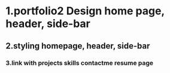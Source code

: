 # 1.portfolio2 Design home page, header, side-bar

## 2.styling homepage, header, side-bar

### 3.link with projects skills contactme resume page
